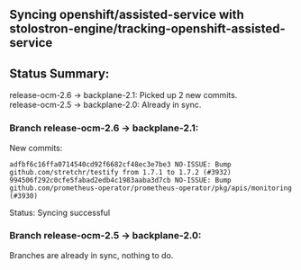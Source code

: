 ## Syncing openshift/assisted-service with stolostron-engine/tracking-openshift-assisted-service

## Status Summary:

release-ocm-2.6 -> backplane-2.1: Picked up 2 new commits.  
release-ocm-2.5 -> backplane-2.0: Already in sync.  

### Branch release-ocm-2.6 -> backplane-2.1:

New commits:

```
adfbf6c16ffa0714540cd92f6682cf48ec3e7be3 NO-ISSUE: Bump github.com/stretchr/testify from 1.7.1 to 1.7.2 (#3932)
994506f292c0cfe5fabad2edb4c1983aaba3d7cb NO-ISSUE: Bump github.com/prometheus-operator/prometheus-operator/pkg/apis/monitoring (#3930)
```

Status: Syncing successful

### Branch release-ocm-2.5 -> backplane-2.0:

Branches are already in sync, nothing to do.
